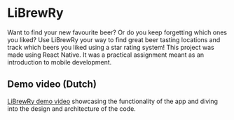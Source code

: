 # LiBrewRy
Want to find your new favourite beer? Or do you keep forgetting which ones you liked? Use LiBrewRy your way to find great beer tasting locations and track which beers you liked using a star rating system! This project was made using React Native. It was a practical assignment meant as an introduction to mobile development.

## Demo video (Dutch)
[LiBrewRy demo video](https://www.youtube.com/watch?v=YYHT5UZOfs4) showcasing the functionality of the app and diving into the design and architecture of the code.
